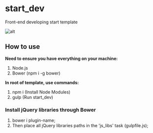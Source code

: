 # start_dev
Front-end developing start template

![alt](https://raw.githubusercontent.com/hattamsoyunov/start_dev/master/app/img/start_dev_preview.jpg)

## How to use

**Need to ensure you have everything on your machine:**
1. Node.js
2. Bower (npm i -g bower)

**In root of template, use commands:**
1. npm i (Install Node Modules)
2. gulp (Run start_dev)

### Install jQuery libraries through Bower
1. bower i plugin-name;
2. Then place all jQuery libraries paths in the 'js_libs' task (gulpfile.js);